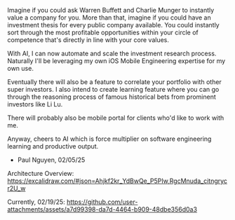 Imagine if you could ask Warren Buffett and Charlie Munger to instantly value a company for you.
More than that, imagine if you could have an investment thesis for every public company available.
You could instantly sort through the most profitable opportunities within your circle of competence
that's directly in line with your core values.

With AI, I can now automate and scale the investment research process. Naturally I'll be leveraging
my own iOS Mobile Engineering expertise for my own use.

Eventually there will also be a feature to correlate your portfolio with other super investors. 
I also intend to create learning feature where you can go through the reasoning process of famous 
historical bets from prominent investors like Li Lu.

There will probably also be mobile portal for clients who'd like to work with me.

Anyway, cheers to AI which is force multiplier on software engineering learning and productive output.

- Paul Nguyen, 02/05/25

Architecture Overview: https://excalidraw.com/#json=Ahjkf2kr_YdBwQe_P5PIw,RgcMnuda_citngrycr2U_w

Currently, 02/19/25:
https://github.com/user-attachments/assets/a7d99398-da7d-4464-b909-48dbe356d0a3

